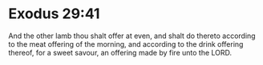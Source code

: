 # Exodus 29:41

And the other lamb thou shalt offer at even, and shalt do thereto according to the meat offering of the morning, and according to the drink offering thereof, for a sweet savour, an offering made by fire unto the LORD.